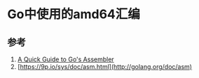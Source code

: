 # Go中使用的amd64汇编

## 参考
1. [A Quick Guide to Go's Assembler](https://9p.io/sys/doc/asm.html)
2. [https://9p.io/sys/doc/asm.html](http://golang.org/doc/asm)
